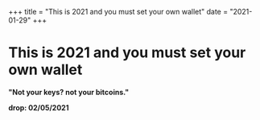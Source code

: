 +++
title = "This is 2021 and you must set your own wallet"
date = "2021-01-29"
+++



# This is 2021 and you must set your own wallet

**"Not your keys? not your bitcoins."**

**drop: 02/05/2021**